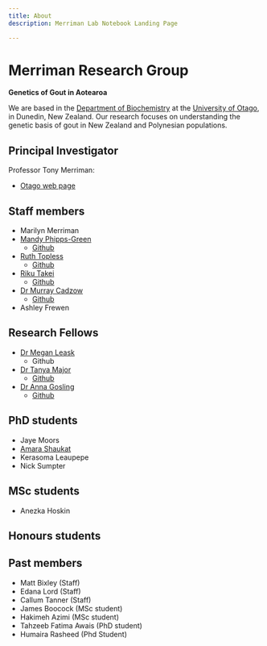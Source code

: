 ```yaml
---
title: About
description: Merriman Lab Notebook Landing Page

---
```


# Merriman Research Group


**Genetics of Gout in Aotearoa**


We are based in the [Department of Biochemistry](https://biochem.otago.ac.nz/) at the [University of Otago](https://www.otago.ac.nz), in Dunedin, New Zealand.
Our research focuses on understanding the genetic basis of gout in New Zealand and Polynesian populations.


## Principal Investigator

Professor Tony Merriman:

- [Otago web page](https://www.otago.ac.nz/biochemistry/people/profile/index.html?id=216)

## Staff members

- Marilyn Merriman
- [Mandy Phipps-Green]()
  - [Github](https://github.com/mandyphippsgreen)
- [Ruth Topless]()
  - [Github](https://github.com/ruthtopless)
- [Riku Takei]()
  - [Github](https://github.com/rikutakei)
- [Dr Murray Cadzow](https://www.otago.ac.nz/healthsciences/expertise/profile/index.html?id=3137)
  - [Github](https://github.com/murraycadzow)
- Ashley Frewen


## Research Fellows

- [Dr Megan Leask](https://www.otago.ac.nz/biochemistry/people/profile/index.html?id=2087)
  - Github
- [Dr Tanya Major](https://www.otago.ac.nz/biochemistry/people/profile/index.html?id=2639)
  - [Github](https://github.com/geeketics)
- [Dr Anna Gosling](https://www.otago.ac.nz/bms/expertise/profile/index.html?id=2947)
  - [Github](https://github.com/anna-gosling)



## PhD students

- Jaye Moors
- [Amara Shaukat](https://github.com/Amara-Shaukat)
- Kerasoma Leaupepe
- Nick Sumpter

## MSc students

- Anezka Hoskin

## Honours students


## Past members

- Matt Bixley (Staff)
- Edana Lord (Staff)
- Callum Tanner (Staff)
- James Boocock (MSc student)
- Hakimeh Azimi (MSc student)
- Tahzeeb Fatima Awais (PhD student)
- Humaira Rasheed (Phd Student)
